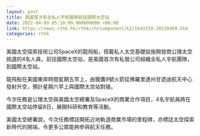 ```yaml
---
layout: post
title: 美國首次有全私人宇航團隊前往國際太空站
date: 2022-04-09 05:18:09.000000000 +08:00
link: https://news.rthk.hk/rthk/ch/component/k2/1643159-20220409.htm
categories: rthk
---
```


美國太空探索技術公司SpaceX的龍飛船，搭載私人太空基礎設施開發商公理太空挑選的4名人員，前往國際太空站，是美國首次有私營公司組織全私人宇航團隊，到國際太空站。

龍飛船在美國東岸時間星期五早上，由獵鷹9號火箭從佛羅里達州甘迺迪航天中心發射升空，預計星期六早上與國際太空站對接。

今次任務是公理太空與美國太空總署及SpaceX的商業合作項目，4名宇航員將在國際太空站停留8日，展開科研和教育等活動。

美國太空總署說，今次任務標誌開拓近地軌道商業市場的里程碑，亦標誌太空探索新時代的開端，令更多公眾能夠參與航天任務。
